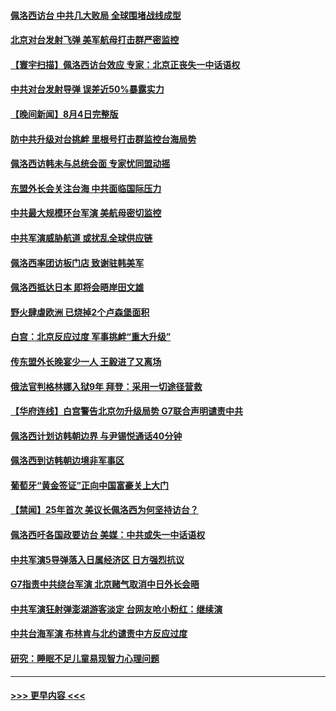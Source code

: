 #### [佩洛西访台 中共几大败局 全球围堵战线成型](../pages/prog202/a103495173.md?t=08051201) 
#### [北京对台发射飞弹 美军航母打击群严密监控](../pages/prog202/a103495210.md?t=08051201) 
#### [【寰宇扫描】佩洛西访台效应 专家：北京正丧失一中话语权](../pages/prog202/a103495177.md?t=08051201) 
#### [中共对台发射导弹 误差近50%暴露实力](../pages/prog202/a103495135.md?t=08051201) 
#### [【晚间新闻】8月4日完整版](../pages/prog202/a103495125.md?t=08051201) 
#### [防中共升级对台挑衅 里根号打击群监控台海局势](../pages/prog202/a103494991.md?t=08051201) 
#### [佩洛西访韩未与总统会面 专家忧同盟动摇](../pages/prog202/a103494818.md?t=08051201) 
#### [东盟外长会关注台海 中共面临国际压力](../pages/prog202/a103495004.md?t=08051201) 
#### [中共最大规模环台军演 美航母密切监控](../pages/prog202/a103495002.md?t=08051201) 
#### [中共军演威胁航道 或扰乱全球供应链](../pages/prog202/a103495019.md?t=08051201) 
#### [佩洛西率团访板门店 致谢驻韩美军](../pages/prog202/a103495009.md?t=08051201) 
#### [佩洛西抵达日本 即将会晤岸田文雄](../pages/prog202/a103494954.md?t=08051201) 
#### [野火肆虐欧洲 已烧掉2个卢森堡面积](../pages/prog202/a103494956.md?t=08051201) 
#### [白宫：北京反应过度 军事挑衅“重大升级”](../pages/prog202/a103494893.md?t=08051201) 
#### [传东盟外长晚宴少一人 王毅进了又离场](../pages/prog202/a103494843.md?t=08051201) 
#### [俄法官判格林娜入狱9年 拜登：采用一切途径营救](../pages/prog202/a103494667.md?t=08051201) 
#### [【华府连线】白宫警告北京勿升级局势 G7联合声明谴责中共](../pages/prog202/a103494824.md?t=08051201) 
#### [佩洛西计划访韩朝边界 与尹锡悦通话40分钟](../pages/prog202/a103494822.md?t=08051201) 
#### [佩洛西到访韩朝边境非军事区](../pages/prog202/a103494800.md?t=08051201) 
#### [葡萄牙“黄金签证”正向中国富豪关上大门](../pages/prog202/a103494646.md?t=08051201) 
#### [【禁闻】25年首次 美议长佩洛西为何坚持访台？](../pages/prog202/a103494731.md?t=08051201) 
#### [佩洛西吁各国政要访台 美媒：中共或失一中话语权](../pages/prog202/a103494697.md?t=08051201) 
#### [中共军演5导弹落入日属经济区 日方强烈抗议](../pages/prog202/a103494702.md?t=08051201) 
#### [G7指责中共绕台军演 北京赌气取消中日外长会晤](../pages/prog202/a103494663.md?t=08051201) 
#### [中共军演狂射弹澎湖游客淡定 台网友呛小粉红：继续演](../pages/prog202/a103494661.md?t=08051201) 
#### [中共台海军演 布林肯与北约谴责中方反应过度](../pages/prog202/a103494650.md?t=08051201) 
#### [研究：睡眠不足儿童易现智力心理问题](../pages/prog202/a103494567.md?t=08051201) 

----
#### [ >>> 更早内容 <<< ](../indexes/prog202-earlier.md)

